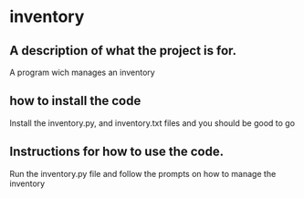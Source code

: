 # inventory

## A description of what the project is for.
A program wich manages an inventory

## how to install the code
Install the inventory.py, and inventory.txt files and you should be good to go

## Instructions for how to use the code.
Run the inventory.py file and follow the prompts on how to manage the inventory
